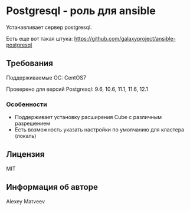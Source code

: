 Postgresql - роль для ansible
=========

Устанавливает сервер postgresql.

Есть еще вот такая штука: https://github.com/galaxyproject/ansible-postgresql

Требования
----------

Поддерживаемые ОС: CentOS7

Проверено для версий Postgresql: 9.6, 10.6, 11.1, 11.6, 12.1

### Особенности

- Поддерживает установку расширения Cube с различным разрешением
- Есть возможность указать настройки по умолчанию для кластера (локаль)

Лицензия
-------

MIT

Информация об авторе
------------------

Alexey Matveev
